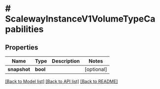 # # ScalewayInstanceV1VolumeTypeCapabilities

## Properties

Name | Type | Description | Notes
------------ | ------------- | ------------- | -------------
**snapshot** | **bool** |  | [optional]

[[Back to Model list]](../../README.md#models) [[Back to API list]](../../README.md#endpoints) [[Back to README]](../../README.md)
